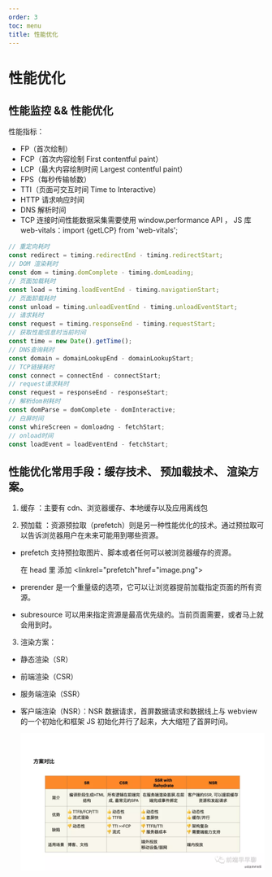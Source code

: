 ```yaml
---
order: 3
toc: menu
title: 性能优化
---
```


# 性能优化

## 性能监控 && 性能优化

性能指标：

- FP（首次绘制）
- FCP（首次内容绘制 First contentful paint）
- LCP（最大内容绘制时间 Largest contentful paint）
- FPS（每秒传输帧数）
- TTI（页面可交互时间 Time to Interactive）
- HTTP 请求响应时间
- DNS 解析时间
- TCP 连接时间性能数据采集需要使用 window.performance API ， JS 库 web-vitals：import {getLCP} from 'web-vitals';

```javascript
// 重定向耗时
const redirect = timing.redirectEnd - timing.redirectStart;
// DOM 渲染耗时
const dom = timing.domComplete - timing.domLoading;
// 页面加载耗时
const load = timing.loadEventEnd - timing.navigationStart;
// 页面卸载耗时
const unload = timing.unloadEventEnd - timing.unloadEventStart;
// 请求耗时
const request = timing.responseEnd - timing.requestStart;
// 获取性能信息时当前时间
const time = new Date().getTime();
// DNS查询耗时
const domain = domainLookupEnd - domainLookupStart;
// TCP链接耗时
const connect = connectEnd - connectStart;
// request请求耗时
const request = responseEnd - responseStart;
// 解析dom树耗时
const domParse = domComplete - domInteractive;
// 白屏时间
const whireScreen = domloadng - fetchStart;
// onload时间
const loadEvent = loadEventEnd - fetchStart;
```

## 性能优化常用手段：缓存技术、 预加载技术、 渲染方案。

1. 缓存 ：主要有 cdn、浏览器缓存、本地缓存以及应用离线包

2. 预加载 ：资源预拉取（prefetch）则是另一种性能优化的技术。通过预拉取可以告诉浏览器用户在未来可能用到哪些资源。

- prefetch 支持预拉取图片、脚本或者任何可以被浏览器缓存的资源。

  在 head 里 添加 <linkrel="prefetch"href="image.png">

- prerender 是一个重量级的选项，它可以让浏览器提前加载指定页面的所有资源。

- subresource 可以用来指定资源是最高优先级的。当前页面需要，或者马上就会用到时。

3. 渲染方案：

- 静态渲染（SR）
- 前端渲染（CSR）
- 服务端渲染（SSR）
- 客户端渲染（NSR）：NSR 数据请求，首屏数据请求和数据线上与 webview 的一个初始化和框架 JS 初始化并行了起来，大大缩短了首屏时间。

  ![](../../assets/render-case-compare.webp)
